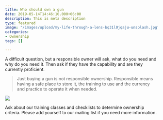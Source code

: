 ```yaml
---
title: Who should own a gun
date: 2019-05-14T14:46:10.000+06:00
description: This is meta description
type: featured
image: "/images/upload/my-life-through-a-lens-bq31l0jqaju-unsplash.jpg"
categories:
- Ownership
tags: []

---
```

A difficult question, but a responsible owner will ask, what do you need and why do you need it. Then ask if they have the capability and are they currently proficient.

> Just buying a gun is not responsible ownership. Responsible means having a safe place to store it, the training to use and the currency and practice to operate it when needed.

![](../images/post-img.jpg)

Ask about our training classes and checklists to determine ownership criteria. Please add yourself to our mailing list if you need more information.